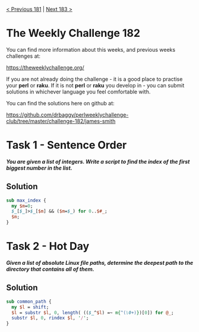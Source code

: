 [< Previous 181](https://github.com/drbaggy/perlweeklychallenge-club/tree/master/challenge-181/james-smith) |
[Next 183 >](https://github.com/drbaggy/perlweeklychallenge-club/tree/master/challenge-183/james-smith)

# The Weekly Challenge 182

You can find more information about this weeks, and previous weeks challenges at:

  https://theweeklychallenge.org/

If you are not already doing the challenge - it is a good place to practise your
**perl** or **raku**. If it is not **perl** or **raku** you develop in - you can
submit solutions in whichever language you feel comfortable with.

You can find the solutions here on github at:

https://github.com/drbaggy/perlweeklychallenge-club/tree/master/challenge-182/james-smith

# Task 1 - Sentence Order

***You are given a list of integers. Write a script to find the index of the first biggest number in the list.***

## Solution

```perl
sub max_index {
  my $m=0;
  $_[$_]>$_[$m] && ($m=$_) for 0..$#_;
  $m;
}
```

# Task 2 - Hot Day

***Given a list of absolute Linux file paths, determine the deepest path to the directory that contains all of them.***

## Solution

```perl
sub common_path {
  my $l = shift;
  $l = substr $l, 0, length( (($_^$l) =~ m{^(\0+)})[0]) for @_;
  substr $l, 0, rindex $l, '/';
}
```
